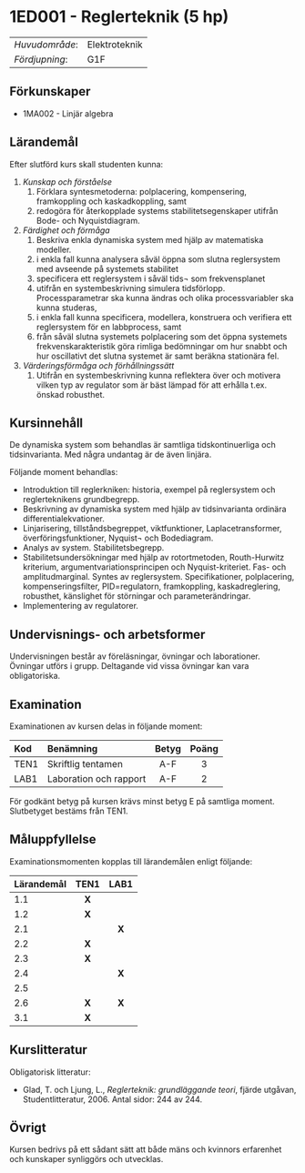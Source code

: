 # 1ED001 -  Reglerteknik  (5 hp)

|     |     |
| --- | --- | 
| *Huvudområde*: | Elektroteknik | 
| *Fördjupning*: | G1F | 

## Förkunskaper

- 1MA002 - Linjär algebra

## Lärandemål

Efter slutförd kurs skall studenten kunna:

1. *Kunskap och förståelse*
    1. Förklara syntesmetoderna: polplacering, kompensering, framkoppling och kaskadkoppling, samt
    2. redogöra för återkopplade systems stabilitetsegenskaper utifrån Bode- och Nyquistdiagram.
2. *Färdighet och förmåga*
    1. Beskriva enkla dynamiska system med hjälp av matematiska modeller.
    2. i enkla fall kunna analysera såväl öppna som slutna reglersystem med avseende på systemets stabilitet
    3. specificera ett reglersystem i såväl tids¬ som frekvensplanet
    4. utifrån en systembeskrivning simulera tidsförlopp. Processparametrar ska kunna ändras och olika processvariabler ska kunna studeras,
    5. i enkla fall kunna specificera, modellera, konstruera och verifiera ett reglersystem för en labbprocess, samt
    6. från såväl slutna systemets polplacering som det öppna systemets frekvenskarakteristik göra rimliga bedömningar om hur snabbt och hur oscillativt det slutna systemet är samt beräkna stationära fel.
3. *Värderingsförmåga och förhållningssätt*
    1. Utifrån en systembeskrivning kunna reflektera över och motivera vilken typ av regulator som är bäst lämpad för att erhålla t.ex. önskad robusthet.

## Kursinnehåll

De dynamiska system som behandlas är samtliga tidskontinuerliga och tidsinvarianta. Med några undantag är de även linjära.

Följande moment behandlas:

- Introduktion till reglerkniken: historia, exempel på reglersystem och reglerteknikens grundbegrepp.
- Beskrivning av dynamiska system med hjälp av tidsinvarianta ordinära differentialekvationer.
- Linjarisering, tillståndsbegreppet, viktfunktioner, Laplacetransformer, överföringsfunktioner, Nyquist¬ och Bodediagram.
- Analys av system. Stabilitetsbegrepp.
- Stabilitetsundersökningar med hjälp av rotortmetoden, Routh-Hurwitz kriterium, argumentvariationsprincipen och Nyquist-kriteriet. Fas- och amplitudmarginal. Syntes av reglersystem. Specifikationer, polplacering, kompenseringsfilter, PID=regulatorn, framkoppling, kaskadreglering, robusthet, känslighet för störningar och parameterändringar.
- Implementering av regulatorer.

## Undervisnings- och arbetsformer

Undervisningen består av föreläsningar, övningar och laborationer. Övningar utförs i grupp. Deltagande vid vissa övningar kan vara obligatoriska.

## Examination

Examinationen av kursen delas in följande moment:

| Kod  | Benämning              | Betyg | Poäng |  
| :--- | :--------------------  | :---: | :---: |  
| TEN1 | Skriftlig tentamen     | A-F   | 3     |  
| LAB1 | Laboration och rapport | A-F   | 2     |  

För godkänt betyg på kursen krävs minst betyg E på samtliga moment. Slutbetyget bestäms från TEN1.

## Måluppfyllelse

Examinationsmomenten kopplas till lärandemålen enligt följande:

| Lärandemål | TEN1  | LAB1  |
| :--------- | :---: | :---: |
| 1.1        | **X** |       |
| 1.2        | **X** |       |
| 2.1        |       | **X** |
| 2.2        | **X** |       |
| 2.3        | **X** |       |
| 2.4        |       | **X** |
| 2.5        |       |       |
| 2.6        | **X** | **X** |
| 3.1        | **X** |       |

## Kurslitteratur

Obligatorisk litteratur:

- Glad, T. och Ljung, L., *Reglerteknik: grundläggande teori*, fjärde utgåvan, Studentlitteratur, 2006. Antal sidor: 244 av 244.

## Övrigt

Kursen bedrivs på ett sådant sätt att både mäns och kvinnors erfarenhet och kunskaper synliggörs och utvecklas.
